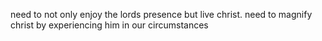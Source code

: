 need to not only enjoy the lords presence but live christ.
need to magnify christ by experiencing him in our circumstances
